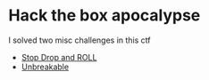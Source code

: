# Hack the box apocalypse

I solved two misc challenges in this ctf 

- [Stop Drop and ROLL](./misc/StopDropAndRoll.md)
- [Unbreakable](./misc/unbreakable.md)
